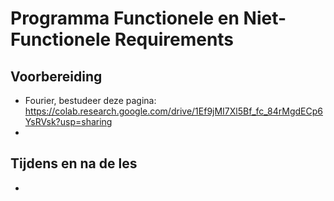# Programma Functionele en Niet-Functionele Requirements

## Voorbereiding
- Fourier, bestudeer deze pagina: https://colab.research.google.com/drive/1Ef9jMI7Xl5Bf_fc_84rMgdECp6YsRVsk?usp=sharing
- 
## Tijdens en na de les


- 
